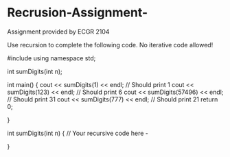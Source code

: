 # Recrusion-Assignment-
Assignment provided by ECGR 2104

Use recursion to complete the following code. No iterative code allowed!

#include <iostream>
using namespace std;

int sumDigits(int n); 

int main() 
{
    cout << sumDigits(1) << endl; // Should print 1
    cout << sumDigits(123) << endl; // Should print 6
    cout << sumDigits(57496) << endl; // Should print 31
    cout << sumDigits(777) << endl; // Should print 21
    return 0;
    
}

int sumDigits(int n) {
 // Your recursive code here - 
    
}
